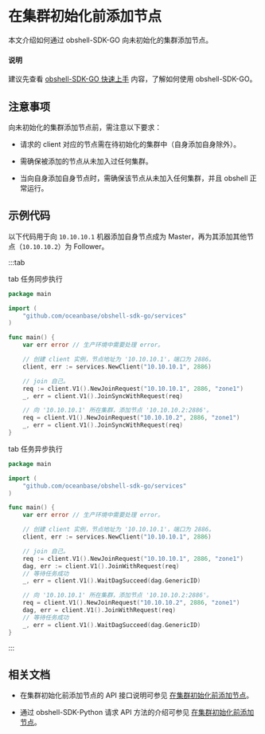 # 在集群初始化前添加节点

本文介绍如何通过 obshell-SDK-GO 向未初始化的集群添加节点。

<main id="notice" type='explain'>
  <h4>说明</h4>
  <p>建议先查看 <a href='100.quickstart-of-go.md'>obshell-SDK-GO 快速上手</a> 内容，了解如何使用 obshell-SDK-GO。</p>
</main>

## 注意事项

向未初始化的集群添加节点前，需注意以下要求：

* 请求的 client 对应的节点需在待初始化的集群中（自身添加自身除外）。

* 需确保被添加的节点从未加入过任何集群。

* 当向自身添加自身节点时，需确保该节点从未加入任何集群，并且 obshell 正常运行。

## 示例代码

以下代码用于向 `10.10.10.1` 机器添加自身节点成为 Master，再为其添加其他节点（`10.10.10.2`）为 Follower。

:::tab

tab 任务同步执行

```go
package main

import (
    "github.com/oceanbase/obshell-sdk-go/services"
)

func main() {
    var err error // 生产环境中需要处理 error。

    // 创建 client 实例，节点地址为 '10.10.10.1'，端口为 2886。
    client, err := services.NewClient("10.10.10.1", 2886)

    // join 自己。
    req := client.V1().NewJoinRequest("10.10.10.1", 2886, "zone1")
    _, err = client.V1().JoinSyncWithRequest(req)

    // 向 '10.10.10.1' 所在集群，添加节点 '10.10.10.2:2886'。
    req = client.V1().NewJoinRequest("10.10.10.2", 2886, "zone1")
    _, err = client.V1().JoinSyncWithRequest(req)
}
```

tab 任务异步执行

```go
package main

import (
    "github.com/oceanbase/obshell-sdk-go/services"
)

func main() {
    var err error // 生产环境中需要处理 error。

    // 创建 client 实例，节点地址为 '10.10.10.1'，端口为 2886。
    client, err := services.NewClient("10.10.10.1", 2886)

    // join 自己。
    req := client.V1().NewJoinRequest("10.10.10.1", 2886, "zone1")
    dag, err := client.V1().JoinWithRequest(req)
    // 等待任务成功
    _, err = client.V1().WaitDagSucceed(dag.GenericID)

    // 向 '10.10.10.1' 所在集群，添加节点 '10.10.10.2:2886'。
    req = client.V1().NewJoinRequest("10.10.10.2", 2886, "zone1")
    dag, err = client.V1().JoinWithRequest(req)
    // 等待任务成功
    _, err = client.V1().WaitDagSucceed(dag.GenericID)
}
```

:::

## 相关文档

* 在集群初始化前添加节点的 API 接口说明可参见 [在集群初始化前添加节点](../../400.obshell-api-reference/300.add-new-node.md)。

* 通过 obshell-SDK-Python 请求 API 方法的介绍可参见 [在集群初始化前添加节点](../100.python/300.add-new-node-of-python.md)。
